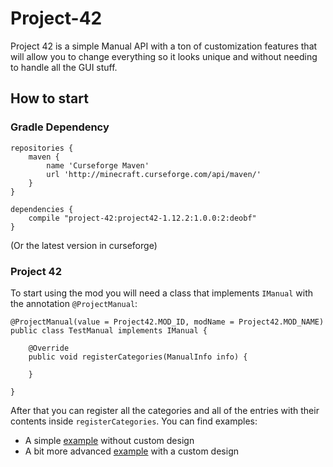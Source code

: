 # Project-42

Project 42 is a simple Manual API with a ton of customization features that will allow you to change everything so it looks unique and without needing to handle all the GUI stuff.

## How to start

### Gradle Dependency

```
repositories {
    maven {
        name 'Curseforge Maven'
        url 'http://minecraft.curseforge.com/api/maven/'
    }
}

dependencies {
    compile "project-42:project42-1.12.2:1.0.0:2:deobf"
}
```
(Or the latest version in curseforge)

### Project 42

To start using the mod you will need a class that implements `IManual` with the annotation `@ProjectManual`:

```
@ProjectManual(value = Project42.MOD_ID, modName = Project42.MOD_NAME)
public class TestManual implements IManual {

    @Override
    public void registerCategories(ManualInfo info) {

    }

}
```

After that you can register all the categories and all of the entries with their contents inside `registerCategories`. You can find examples:
* A simple [example](https://github.com/Buuz135/Project-42/blob/master/src/test/java/TestManual.java) without custom design
* A bit more advanced [example](https://github.com/Buuz135/Project-42/blob/master/src/test/java/TestManualCustomDesign.java) with a custom design 

